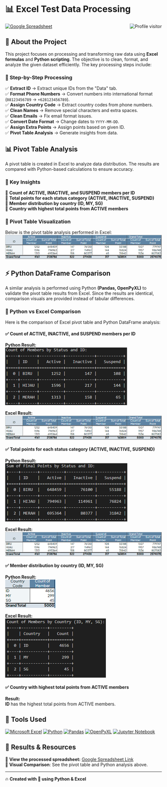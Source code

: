 # 📊 Excel Test Data Processing

<a href="https://komarev.com/ghpvc/?username=zulfa-nurfajar">
  <img align="right" src="https://komarev.com/ghpvc/?username=zulfa-nurfajar&label=Visitors&color=0e75b6&style=flat" alt="Profile visitor" />
</a>

[![Google Spreadsheet](https://img.shields.io/badge/Google%20Spreadsheet-4285F4?style=for-the-badge&logo=google-drive&logoColor=white)](https://docs.google.com/spreadsheets/d/1dtjhIuV8R6OaPlTbGOsL5GTyTRm6YTc-/edit?usp=sharing&ouid=114813118100710688109&rtpof=true&sd=true)

## 🚀 About the Project
This project focuses on processing and transforming raw data using **Excel formulas** and **Python scripting**. The objective is to clean, format, and analyze the given dataset efficiently. The key processing steps include:

### 🔹 Step-by-Step Processing
✅ **Extract ID** → Extract unique IDs from the "Data" tab.  
✅ **Format Phone Numbers** → Convert numbers into international format (`08123456789` → `+628123456789`).  
✅ **Assign Country Code** → Extract country codes from phone numbers.  
✅ **Clean Names** → Remove special characters and extra spaces.  
✅ **Clean Emails** → Fix email format issues.  
✅ **Convert Date Format** → Change dates to `YYYY-MM-DD`.  
✅ **Assign Extra Points** → Assign points based on given ID.  
✅ **Pivot Table Analysis** → Generate insights from data.  

## 📊 Pivot Table Analysis
A pivot table is created in Excel to analyze data distribution. The results are compared with Python-based calculations to ensure accuracy.

### 📌 Key Insights
📍 **Count of ACTIVE, INACTIVE, and SUSPEND members per ID**  
📍 **Total points for each status category (ACTIVE, INACTIVE, SUSPEND)**  
📍 **Member distribution by country (ID, MY, SG)**  
📍 **Country with highest total points from ACTIVE members**  

### 📸 Pivot Table Visualization
Below is the pivot table analysis performed in Excel:  
![Pivot Table Analysis](img/153845.png)  

## ⚡ Python DataFrame Comparison
A similar analysis is performed using Python **(Pandas, OpenPyXL)** to validate the pivot table results from Excel. Since the results are identical, comparison visuals are provided instead of tabular differences.

### 📸 Python vs Excel Comparison
Here is the comparison of Excel pivot table and Python DataFrame analysis:
#### ✅ Count of ACTIVE, INACTIVE, and SUSPEND members per ID  
**Python Result:**  
![Python](img/152658.png)  

**Excel Result:**  
![Excel](img/153845.png)  

#### ✅ Total points for each status category (ACTIVE, INACTIVE, SUSPEND)  
**Python Result:**  
![Python](img/152704.png)  

**Excel Result:**  
![Excel](img/153845.png)  

#### ✅ Member distribution by country (ID, MY, SG)  
**Python Result:**  
![Python](img/152618.png)  

**Excel Result:**  
![Excel](img/152712.png)  

#### ✅ Country with highest total points from ACTIVE members  
**Result:**  
**ID** has the highest total points from ACTIVE members.

## 💂 Tools Used
[![Microsoft Excel](https://img.shields.io/badge/Microsoft%20Excel-217346?style=for-the-badge&logo=microsoft-excel&logoColor=white)](https://www.microsoft.com/en-us/microsoft-365/excel)
[![Python](https://img.shields.io/badge/Python-3776AB?style=for-the-badge&logo=python&logoColor=white)](https://www.python.org/)
[![Pandas](https://img.shields.io/badge/Pandas-150458?style=for-the-badge&logo=pandas&logoColor=white)](https://pandas.pydata.org/)
[![OpenPyXL](https://img.shields.io/badge/OpenPyXL-FFD43B?style=for-the-badge&logo=python&logoColor=white)](https://openpyxl.readthedocs.io/)
[![Jupyter Notebook](https://img.shields.io/badge/Jupyter_Notebook-F37626?style=for-the-badge&logo=jupyter&logoColor=white)](https://jupyter.org/)

## 📂 Results & Resources
📁 **View the processed spreadsheet:** [Google Spreadsheet Link](https://docs.google.com/spreadsheets/d/1dtjhIuV8R6OaPlTbGOsL5GTyTRm6YTc-/edit?usp=sharing&ouid=114813118100710688109&rtpof=true&sd=true)  
🎨 **Visual Comparison**: See the pivot table and Python analysis above.  

---

🔥 **Created with 💙 using Python & Excel**
